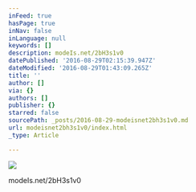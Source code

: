 ```yaml
---
inFeed: true
hasPage: true
inNav: false
inLanguage: null
keywords: []
description: modeIs.net/2bH3s1v0
datePublished: '2016-08-29T02:15:39.947Z'
dateModified: '2016-08-29T01:43:09.265Z'
title: ''
author: []
via: {}
authors: []
publisher: {}
starred: false
sourcePath: _posts/2016-08-29-modeisnet2bh3s1v0.md
url: modeisnet2bh3s1v0/index.html
_type: Article

---
```

![](https://the-grid-user-content.s3-us-west-2.amazonaws.com/c76d3ca6-30c5-4b03-8ed3-2350b246e3af.jpg)

modeIs.net/2bH3s1v0